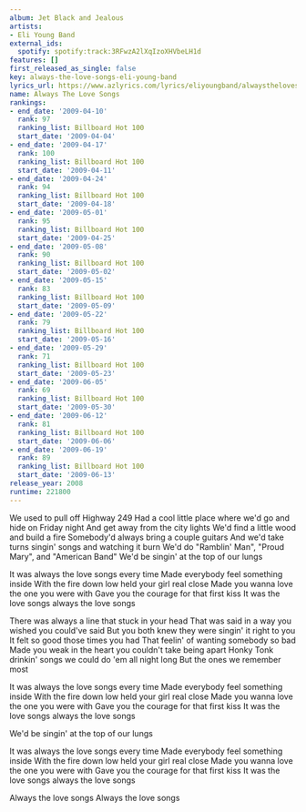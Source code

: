 ```yaml
---
album: Jet Black and Jealous
artists:
- Eli Young Band
external_ids:
  spotify: spotify:track:3RFwzA2lXqIzoXHVbeLH1d
features: []
first_released_as_single: false
key: always-the-love-songs-eli-young-band
lyrics_url: https://www.azlyrics.com/lyrics/eliyoungband/alwaysthelovesongs.html
name: Always The Love Songs
rankings:
- end_date: '2009-04-10'
  rank: 97
  ranking_list: Billboard Hot 100
  start_date: '2009-04-04'
- end_date: '2009-04-17'
  rank: 100
  ranking_list: Billboard Hot 100
  start_date: '2009-04-11'
- end_date: '2009-04-24'
  rank: 94
  ranking_list: Billboard Hot 100
  start_date: '2009-04-18'
- end_date: '2009-05-01'
  rank: 95
  ranking_list: Billboard Hot 100
  start_date: '2009-04-25'
- end_date: '2009-05-08'
  rank: 90
  ranking_list: Billboard Hot 100
  start_date: '2009-05-02'
- end_date: '2009-05-15'
  rank: 83
  ranking_list: Billboard Hot 100
  start_date: '2009-05-09'
- end_date: '2009-05-22'
  rank: 79
  ranking_list: Billboard Hot 100
  start_date: '2009-05-16'
- end_date: '2009-05-29'
  rank: 71
  ranking_list: Billboard Hot 100
  start_date: '2009-05-23'
- end_date: '2009-06-05'
  rank: 69
  ranking_list: Billboard Hot 100
  start_date: '2009-05-30'
- end_date: '2009-06-12'
  rank: 81
  ranking_list: Billboard Hot 100
  start_date: '2009-06-06'
- end_date: '2009-06-19'
  rank: 89
  ranking_list: Billboard Hot 100
  start_date: '2009-06-13'
release_year: 2008
runtime: 221800
---
```

We used to pull off Highway 249
Had a cool little place where we'd go and hide on Friday night
And get away from the city lights
We'd find a little wood and build a fire
Somebody'd always bring a couple guitars
And we'd take turns singin' songs and watching it burn
We'd do "Ramblin' Man", "Proud Mary", and "American Band"
We'd be singin' at the top of our lungs

It was always the love songs every time
Made everybody feel something inside
With the fire down low held your girl real close
Made you wanna love the one you were with
Gave you the courage for that first kiss
It was the love songs always the love songs

There was always a line that stuck in your head 
That was said in a way you wished you could've said
But you both knew they were singin' it right to you
It felt so good those times you had
That feelin' of wanting somebody so bad
Made you weak in the heart you couldn't take being apart
Honky Tonk drinkin' songs we could do 'em all night long
But the ones we remember most

It was always the love songs every time
Made everybody feel something inside
With the fire down low held your girl real close
Made you wanna love the one you were with
Gave you the courage for that first kiss
It was the love songs always the love songs

We'd be singin' at the top of our lungs

It was always the love songs every time
Made everybody feel something inside
With the fire down low held your girl real close
Made you wanna love the one you were with
Gave you the courage for that first kiss
It was the love songs always the love songs

Always the love songs
Always the love songs
